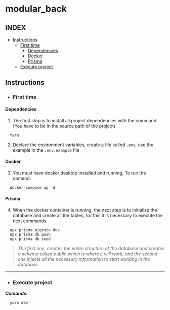 # modular_back

## INDEX
- [Instructions](#instructions)
  - [First time](#first-time)
    - [Dependencies](#dependencies)
    - [Docker](#docker)
    - [Prisma](#prisma)
  - [Execute project](#execute-project)


## Instructions

 * ### First time
#### Dependencies
1. The first step is to install all project dependencies with the command: (You have to be in the source path of the project)
~~~
  Yarn
~~~
2. Declare the environment variables, create a file called ```.env```, use the example in the ```.env.example``` file
#### Docker  
3. You must have docker desktop installed and running, To run the comand:
~~~
  docker-compose up -d
~~~
#### Prisma
4. When the docker container is running, the next step is to initialize the database and create all the tables, for this it is necessary to execute the next commands
~~~
  npx prisma migrate dev
  npx prisma db push
  npx prisma db seed
~~~
>  _The first one, creates the entire structure of the database and creates a schema called public which is where it will work, and the second one injects all the necessary information to start working in the database_ 

---

 * ### Execute project
***Comands:***
~~~
  yarn dev
~~~

